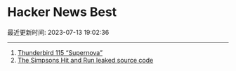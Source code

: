 # Hacker News Best

最近更新时间: 2023-07-13 19:02:36

--- 
1. [Thunderbird 115 “Supernova”](https://blog.thunderbird.net/2023/07/our-fastest-most-beautiful-release-ever-thunderbird-115-supernova-is-here/) 
2. [The Simpsons Hit and Run leaked source code](https://github.com/Svxy/The-Simpsons-Hit-and-Run) 
